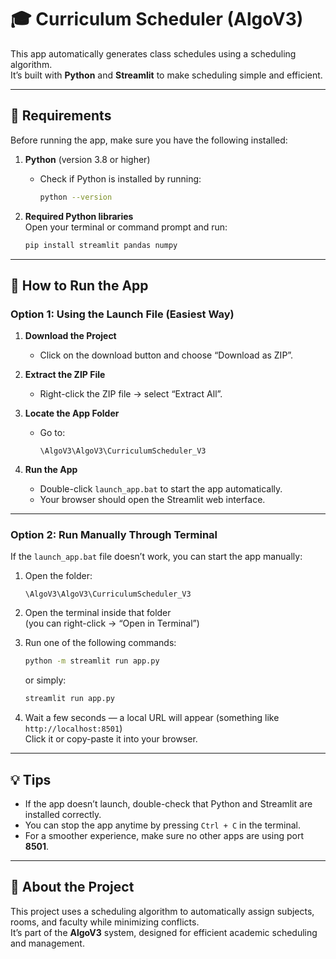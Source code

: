 # 🎓 Curriculum Scheduler (AlgoV3)

This app automatically generates class schedules using a scheduling algorithm.  
It’s built with **Python** and **Streamlit** to make scheduling simple and efficient.  

---

## 🧩 Requirements

Before running the app, make sure you have the following installed:

1. **Python** (version 3.8 or higher)  
   - Check if Python is installed by running:  
     ```bash
     python --version
     ```

2. **Required Python libraries**  
   Open your terminal or command prompt and run:
   ```bash
   pip install streamlit pandas numpy
   ```

---

## 🚀 How to Run the App

### Option 1: Using the Launch File (Easiest Way)

1. **Download the Project**
   - Click on the download button and choose “Download as ZIP”.

2. **Extract the ZIP File**
   - Right-click the ZIP file → select “Extract All”.

3. **Locate the App Folder**
   - Go to:
     ```
     \AlgoV3\AlgoV3\CurriculumScheduler_V3
     ```

4. **Run the App**
   - Double-click `launch_app.bat` to start the app automatically.  
   - Your browser should open the Streamlit web interface.

---

### Option 2: Run Manually Through Terminal

If the `launch_app.bat` file doesn’t work, you can start the app manually:

1. Open the folder:
   ```
   \AlgoV3\AlgoV3\CurriculumScheduler_V3
   ```

2. Open the terminal inside that folder  
   (you can right-click → “Open in Terminal”)

3. Run one of the following commands:
   ```bash
   python -m streamlit run app.py
   ```
   or simply:
   ```bash
   streamlit run app.py
   ```

4. Wait a few seconds — a local URL will appear (something like `http://localhost:8501`)  
   Click it or copy-paste it into your browser.

---

## 💡 Tips

- If the app doesn’t launch, double-check that Python and Streamlit are installed correctly.  
- You can stop the app anytime by pressing `Ctrl + C` in the terminal.  
- For a smoother experience, make sure no other apps are using port **8501**.

---

## 🧠 About the Project

This project uses a scheduling algorithm to automatically assign subjects, rooms, and faculty while minimizing conflicts.  
It’s part of the **AlgoV3** system, designed for efficient academic scheduling and management.
